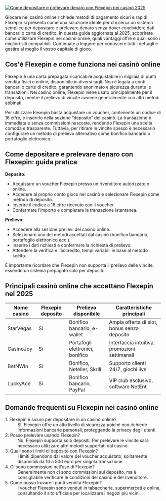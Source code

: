 [![Come depositare e prelevare denaro con Flexepin nei casinò 2025](https://123-caf.pages.dev/gitsignup.png)](https://vrmoo.ru/Bt82HjjY)

<p>Giocare nei casinò online richiede metodi di pagamento sicuri e rapidi. Flexepin si presenta come una soluzione ideale per chi cerca un sistema semplice per depositare e prelevare denaro senza dover condividere dati bancari o carte di credito. In questa guida aggiornata al 2025, scoprirete come utilizzare Flexepin nei casinò online, quali vantaggi offre e quali sono i migliori siti compatibili. Continuate a leggere per conoscere tutti i dettagli e gestire al meglio il vostro capitale di gioco.</p>  <h2>Cos'è Flexepin e come funziona nei casinò online</h2> <p>Flexepin è una carta prepagata ricaricabile acquistabile in migliaia di punti vendita fisici e online, disponibile in diversi tagli. Non è legata a conti bancari o carte di credito, garantendo anonimato e sicurezza durante le transazioni. Nei casinò online, Flexepin viene usato principalmente per il deposito, mentre il prelievo di vincite avviene generalmente con altri metodi abbinati.</p> <p>Per utilizzare Flexepin basta acquistare un voucher, contenente un codice di 16 cifre, e inserirlo nella sezione “deposito” del casinò. La transazione è immediata e senza commissioni nascoste, rendendo Flexepin una scelta comoda e trasparente. Tuttavia, per ritirare le vincite spesso è necessario configurare un metodo di prelievo alternativo come bonifico bancario o portafoglio elettronico.</p>  <h2>Come depositare e prelevare denaro con Flexepin: guida pratica</h2> <p><strong>Deposito:</strong></p> <ul> <li>Acquistare un voucher Flexepin presso un rivenditore autorizzato o online.</li> <li>Accedere al proprio conto gioco nel casinò e selezionare Flexepin come metodo di deposito.</li> <li>Inserire il codice a 16 cifre ricevuto con il voucher.</li> <li>Confermare l'importo e completare la transazione istantanea.</li> </ul> <p><strong>Prelievo:</strong></p> <ul> <li>Accedere alla sezione prelievi del casinò online.</li> <li>Selezionare uno dei metodi accettati dal casinò (bonifico bancario, portafoglio elettronico ecc.).</li> <li>Inserire i dati richiesti e confermare la richiesta di prelievo.</li> <li>Attendere la verifica e l’accredito, tempi variabili in base al metodo scelto.</li> </ul> <p>È importante ricordare che Flexepin non supporta il prelievo delle vincite, essendo un sistema prepagato solo per depositi.</p>  <h2>Principali casinò online che accettano Flexepin nel 2025</h2> <table> <thead> <tr> <th>Nome casinò</th> <th>Flexepin deposito</th> <th>Prelievo disponibile</th> <th>Caratteristiche principali</th> </tr> </thead> <tbody> <tr> <td>StarVegas</td> <td>Sì</td> <td>Bonifico bancario, e-wallet</td> <td>Ampia offerta di slot, bonus senza deposito</td> </tr> <tr> <td>CasinoJoy</td> <td>Sì</td> <td>Portafogli elettronici, bonifico</td> <td>Interfaccia intuitiva, promozioni settimanali</td> </tr> <tr> <td>BetNWin</td> <td>Sì</td> <td>Bonifico, Neteller, Skrill</td> <td>Supporto clienti 24/7, giochi live</td> </tr> <tr> <td>LuckyAce</td> <td>Sì</td> <td>Bonifico bancario, PayPal</td> <td>VIP club esclusivo, software NetEnt</td> </tr> </tbody> </table>  <h2>Domande frequenti su Flexepin nei casinò online</h2> <dl> <dt>1. Flexepin è sicuro per depositare in un casinò online?</dt> <dd>Sì, Flexepin offre un alto livello di sicurezza poiché non richiede informazioni bancarie personali, proteggendo la privacy degli utenti.</dd> <dt>2. Posso prelevare usando Flexepin?</dt> <dd>No, Flexepin supporta solo depositi. Per prelevare le vincite sarà necessario utilizzare altri metodi supportati dal casinò.</dd> <dt>3. Quali sono i limiti di deposito con Flexepin?</dt> <dd>I limiti dipendono dal valore del voucher acquistato, solitamente disponibili da 10 a 500 euro per singola transazione.</dd> <dt>4. Ci sono commissioni nell’uso di Flexepin?</dt> <dd>Generalmente non ci sono commissioni sul deposito, ma è consigliabile verificare le condizioni del casinò e del rivenditore.</dd> <dt>5. Come posso trovare i punti vendita Flexepin?</dt> <dd>I voucher Flexepin sono venduti in tabaccherie, supermercati e online, consultando il sito ufficiale per localizzare i negozi più vicini.</dd> </dl>